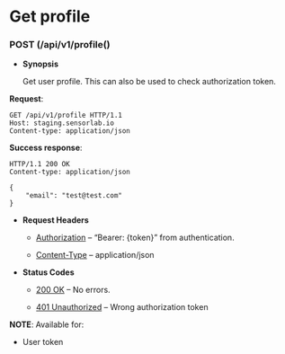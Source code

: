 # Get profile


### POST (/api/v1/profile()

* **Synopsis**

    Get user profile. This can also be used to check authorization token.


**Request**:

```
GET /api/v1/profile HTTP/1.1
Host: staging.sensorlab.io
Content-type: application/json
```

**Success response**:

```
HTTP/1.1 200 OK
Content-type: application/json

{
    "email": "test@test.com"
}
```


* **Request Headers**

    
    * [Authorization](https://tools.ietf.org/html/rfc7235#section-4.2) – “Bearer: {token}” from authentication.


    * [Content-Type](https://tools.ietf.org/html/rfc7231#section-3.1.1.5) – application/json



* **Status Codes**

    
    * [200 OK](http://www.w3.org/Protocols/rfc2616/rfc2616-sec10.html#sec10.2.1) – No errors.


    * [401 Unauthorized](http://www.w3.org/Protocols/rfc2616/rfc2616-sec10.html#sec10.4.2) – Wrong authorization token


**NOTE**: Available for:


* User token
